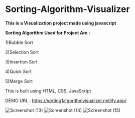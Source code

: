 # Sorting-Algorithm-Visualizer

**This is a  Visualization project made using javascript**

**Sorting Algorithm Used for Project Are :**


1)Bubble Sort

2)Selection Sort

3)Insertion Sort

4)Quick Sort

5)Merge Sort

This is built using HTML, CSS, JavaScript


DEMO URL : https://sorting1algorithmvisualizer.netlify.app/

![Screenshot (13)](https://user-images.githubusercontent.com/76591045/174489186-af0a8332-fbcf-45cb-9c7f-dc3f137bff64.png)
![Screenshot (14)](https://user-images.githubusercontent.com/76591045/174489202-e7c0e51c-adee-49e4-a79a-6e8161ac312b.png)
![Screenshot (15)](https://user-images.githubusercontent.com/76591045/174489209-cd4f89af-53c6-409f-a0eb-570cef79877b.png)

